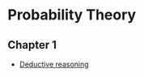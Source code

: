 
# Probability Theory 

## Chapter 1
* [Deductive reasoning](https://en.wikipedia.org/wiki/Deductive_reasoning) 
